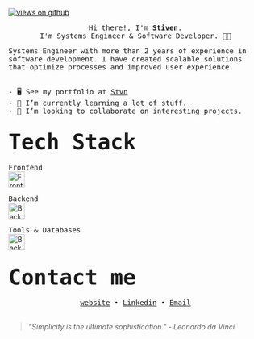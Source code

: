 <a href="https://github.com/JS-VILLARREAL" target="_blank">
<p align="left"> <img src="https://komarev.com/ghpvc/?username=JS-VILLARREAL&label=Profile%20views&color=0e75b6&style=flat" alt="views on github" /> </p>
</a>
<p align="center"> 
<samp>
  Hi there!, I'm <b><a rel="nofollow noopener noreferrer" target="_blank" href="https://www.linkedin.com/in/stivenvr">Stiven</a></b>.
<br>
  I'm Systems Engineer & Software Developer. 🧑‍💻
<br>
</samp>
</p>

<samp>
  Systems Engineer with more than 2 years of experience in software development. I have created scalable solutions that optimize processes and improved user experience.
</samp>

<br />
<br />

<pre>
- 🖥️ See my portfolio at <a href="https://stvn-self.vercel.app" target="_blank" rel="nofollow noopener noreferrer">Stvn</a>
- 🌱 I’m currently learning a lot of stuff.
- 🤝 I’m looking to collaborate on interesting projects.
</pre>
<!--
<div align="center">
  <a target="_blank" href="https://www.linkedin.com/in/stivenvr"><img src="https://img.shields.io/badge/-LinkedIn-0077B5?style=for-the-badge&logo=Linkedin&logoColor=white"></img></a>
  <a target="_blank" href="mailto:stivenvillarreal@gmail.com"><img src="https://img.shields.io/badge/-Gmail-D14836?style=for-the-badge&logo=Gmail&logoColor=white"></img></a>
</div>
-->
<h2><samp><strong style="font-size: 2em;">Tech Stack</strong></samp></h2>

<samp> Frontend </samp>
<br />
<a href="https://skillicons.dev">
  <img src="https://skillicons.dev/icons?i=js,ts,react,nextjs,astro,tailwind,css,html" height=32 alt="Frontend" />
</a>

<samp> Backend </samp>
<br />
<a href="https://skillicons.dev">
  <img src="https://skillicons.dev/icons?i=python,django,nodejs" height=32 alt="Backend" />
</a>
<!--
<img src="https://skillicons.dev/icons?i=nodejs,express,nestjs,mongodb,mysql,redis,prisma,docker,supabase" height=32 alt="Backend" />
-->
<samp> Tools & Databases</samp>
<br />
<a href="https://skillicons.dev">
  <img src="https://skillicons.dev/icons?i=git,github,mongodb,mysql,sqlite,postgres,supabase,firebase,postman" height=32 alt="Backend" />
</a>
<!--
<h2><samp><strong style="font-size: 2em;">My GitHub Stats 📊</strong></samp></h2>

<div align="center">
<a href="http://www.github.com/JS-VILLARREAL"><img src="https://github-readme-stats.vercel.app/api?username=JS-VILLARREAL&show_icons=true&hide=&count_private=true&title_color=4493f8&text_color=ffffff&icon_color=4493f8&bg_color=0,000000,1c1917&hide_border=true&show_icons=true" alt="JS-VILLARREAL's GitHub stats" /></a>
<br />
<br />
<a href="http://www.github.com/JS-VILLARREAL"><img src="https://github-readme-streak-stats.herokuapp.com/?user=JS-VILLARREAL&stroke=ffffff&background=0,000000,1c1917&ring=4493f8&fire=4493f8&currStreakNum=ffffff&currStreakLabel=4493f8&sideNums=ffffff&sideLabels=ffffff&dates=ffffff&hide_border=true" /></a>
</div>
-->
<h2><samp><strong style="font-size: 2em;">Contact me</strong></samp></h2>
<div align='center'>
  <samp>
    <a rel="noopener" target="_blank" href='https://stvn-self.vercel.app'>website</a> •
    <a rel="noopener" target="_blank" href='https://www.linkedin.com/in/stivenvr/'>Linkedin</a> •
    <a rel="noopener" target="_blank" href='mailto:stivenvillarreal@gmail.com'>Email</a>
  </samp>
</div>

<br />

> *"Simplicity is the ultimate sophistication." - Leonardo da Vinci*
